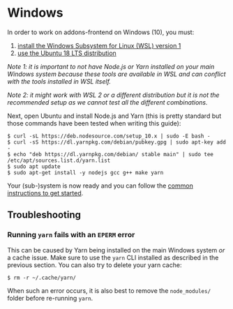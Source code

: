 # Windows

In order to work on addons-frontend on Windows (10), you must:

1. [install the Windows Subsystem for Linux (WSL) version 1](https://medium.com/@gmusumeci/linux-on-windows-totally-how-to-install-wsl-1-and-wsl-2-307c9dd38a36)
2. [use the Ubuntu 18 LTS distribution](https://www.microsoft.com/store/apps/9N9TNGVNDL3Q)

_Note 1: it is important to not have Node.js or Yarn installed on your main Windows system because these tools are available in WSL and can conflict with the tools installed in WSL itself._

_Note 2: it might work with WSL 2 or a different distribution but it is not the recommended setup as we cannot test all the different combinations._

Next, open Ubuntu and install Node.js and Yarn (this is pretty standard but those commands have been tested when writing this guide):

```
$ curl -sL https://deb.nodesource.com/setup_10.x | sudo -E bash -
$ curl -sS https://dl.yarnpkg.com/debian/pubkey.gpg | sudo apt-key add -
$ echo "deb https://dl.yarnpkg.com/debian/ stable main" | sudo tee /etc/apt/sources.list.d/yarn.list
$ sudo apt update
$ sudo apt-get install -y nodejs gcc g++ make yarn
```

Your (sub-)system is now ready and you can follow the [common instructions to get started](https://github.com/mozilla/addons-frontend#get-started).

## Troubleshooting

### Running `yarn` fails with an `EPERM` error

This can be caused by Yarn being installed on the main Windows system _or_ a cache issue. Make sure to use the `yarn` CLI installed as described in the previous section. You can also try to delete your yarn cache:

```
$ rm -r ~/.cache/yarn/
```

When such an error occurs, it is also best to remove the `node_modules/` folder before re-running `yarn`.
